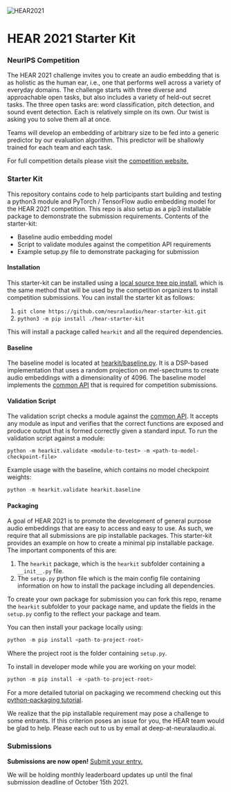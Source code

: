 ![HEAR2021](https://neuralaudio.ai/assets/img/hear-header-sponsor.jpg)
# HEAR 2021 Starter Kit

### NeurIPS Competition
The HEAR 2021 challenge invites you to create an audio embedding that is as holistic as
the human ear, i.e., one that performs well across a variety of everyday domains.
The challenge starts with three diverse and approachable open tasks, but also includes
a variety of held-out secret tasks. The three open tasks are: word classification,
pitch detection, and sound event detection. Each is relatively simple on its own.
Our twist is asking you to solve them all at once.

Teams will develop an embedding of arbitrary size to be fed into a generic predictor
by our evaluation algorithm. This predictor will be shallowly trained for each team
and each task.

For full competition details please visit the
[competition website.](https://neuralaudio.ai/hear2021-holistic-evaluation-of-audio-representations.html)

### Starter Kit
This repository contains code to help participants start building and testing a python3
module and PyTorch / TensorFlow audio embedding model for the HEAR 2021 competition.
This repo is also setup as a pip3 installable package to demonstrate the submission
requirements. Contents of the starter-kit:
- Baseline audio embedding model
- Script to validate modules against the competition API requirements
- Example setup.py file to demonstrate packaging for submission

#### Installation
This starter-kit can be installed using a
[local source tree pip install](https://packaging.python.org/tutorials/installing-packages/#installing-from-a-local-src-tree),
which is the same method that will be used by the competition organizers to install
competition submissions. You can install the starter kit as follows:
1) `git clone https://github.com/neuralaudio/hear-starter-kit.git`
2) `python3 -m pip install ./hear-starter-kit`

This will install a package called `hearkit` and all the required dependencies.

#### Baseline
The baseline model is located at [hearkit/baseline.py](hearkit/baseline.py). It is a
DSP-based implementation that uses a random projection on mel-spectrums to create
audio embeddings with a dimensionality of 4096. The baseline model implements the
[common API](https://neuralaudio.ai/hear2021-holistic-evaluation-of-audio-representations.html#common-api)
that is required for competition submissions.

#### Validation Script
The validation script checks a module against the
[common API](https://neuralaudio.ai/hear2021-holistic-evaluation-of-audio-representations.html#common-api).
It accepts any module as input and verifies that the correct functions are exposed and
produce output that is formed correctly given a standard input. To run the validation
script against a module:
```
python -m hearkit.validate <module-to-test> -m <path-to-model-checkpoint-file>
```
Example usage with the baseline, which contains no model checkpoint weights:
```python
python -m hearkit.validate hearkit.baseline
```

#### Packaging
A goal of HEAR 2021 is to promote the development of general purpose audio embeddings
that are easy to access and easy to use. As such, we require that all submissions are
pip installable packages. This starter-kit provides an example on how to create a
minimal pip installable package. The important components of this are:
1) The `hearkit` package, which is the `hearkit` subfolder containing a `__init__.py`
    file.
2) The `setup.py` python file which is the main config file containing information on
    how to install the package including all dependencies.

To create your own package for submission you can fork this repo, rename the `hearkit`
subfolder to your package name, and update the fields in the `setup.py` config to the
reflect your package and team.

You can then install your package locally using:
```python
python -m pip install <path-to-project-root>
```
Where the project root is the folder containing `setup.py`.

To install in developer mode while you are working on your model:
```python
python -m pip install -e <path-to-project-root>
```

For a more detailed tutorial on packaging we recommend checking out this
[python-packaging tutorial](https://python-packaging.readthedocs.io/en/latest/index.html).

We realize that the pip installable requirement may pose a challenge to some entrants.
If this criterion poses an issue for you, the HEAR team would be glad to help. Please
each out to us by email at deep-at-neuralaudio.ai.

### Submissions
**Submissions are now open!**
[Submit your entry.](https://docs.google.com/forms/d/e/1FAIpQLSfSz7l4Aohg4JD_TTqKcIOkejM_ws0ho4kfD2nDeKQ4YWz5RA/viewform?usp=sf_link)

We will be holding monthly leaderboard
updates up until the final submission deadline of October 15th 2021.
